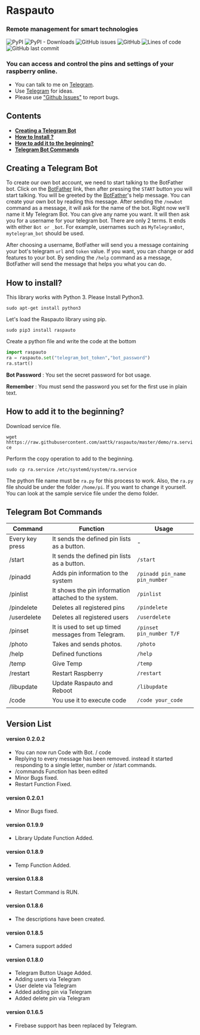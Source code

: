 # Raspauto
### Remote management for smart technologies

![PyPI](https://img.shields.io/pypi/v/raspauto) ![PyPI - Downloads](https://img.shields.io/pypi/dm/raspauto) ![GitHub issues](https://img.shields.io/github/issues-raw/aattk/raspauto) ![GitHub](https://img.shields.io/github/license/aattk/raspauto) ![Lines of code](https://img.shields.io/tokei/lines/github/aattk/raspauto) ![GitHub last commit](https://img.shields.io/github/last-commit/aattk/raspauto) 

### You can access and control the pins and settings of your raspberry online.
- You can talk to me on [Telegram](https://t.me/raspauto). 
- Use [Telegram](https://t.me/raspauto) for ideas.
- Please use ["Github Issues"](https://github.com/aattk/raspauto/issues) to report bugs.


## Contents
- [**Creating a Telegram Bot**](#creating-a-telegram-bot)
- [**How to Install ?**](#how-to-install)
- [**How to add it to the beginning?**](#startup)
- [**Telegram Bot Commands**](#Telegram-Bot-Commands)


## Creating a Telegram Bot

To create our own bot account, we need to start talking to the BotFather bot. Click on the [BotFather](https://telegram.me/botfather) link, then after pressing the ``START`` button you will start talking. You will be greeted by the [BotFather](https://telegram.me/botfather)'s help message. You can create your own bot by reading this message.
After sending the ``/newbot`` command as a message, it will ask for the name of the bot. Right now we'll name it My Telegram Bot. You can give any name you want. It will then ask you for a username for your telegram bot. There are only 2 terms. It ends with either ``Bot or _bot``. For example, usernames such as ``MyTelegramBot``, ``mytelegram_bot`` should be used.

After choosing a username, BotFather will send you a message containing your bot's telegram ``url`` and ``token`` value. If you want, you can change or add features to your bot. By sending the ``/help`` command as a message, BotFather will send the message that helps you what you can do.


## How to install?
This library works with Python 3. Please Install Python3.

``sudo apt-get install python3``

Let's load the Raspauto library using pip.

``sudo pip3 install raspauto``

Create a python file and write the code at the bottom

``` python
import raspauto
ra = raspauto.set("telegram_bot_token","bot_password")
ra.start()
```
**Bot Password** : You set the secret password for bot usage.

**Remember**     : You must send the password you set for the first use in plain text.

## How to add it to the beginning?
Download service file.

``wget hhttps://raw.githubusercontent.com/aattk/raspauto/master/demo/ra.service``

Perform the copy operation to add to the beginning.

``sudo cp ra.service /etc/systemd/system/ra.service``

The python file name must be ``ra.py`` for this process to work. Also, the ``ra.py`` file should be under the folder ``/home/pi``. If you want to change it yourself. You can look at the sample service file under the demo folder.
## Telegram Bot Commands
|Command|Function|Usage|
|-|-|-|
|Every key press|It sends the defined pin lists as a button.|-|
|/start|It sends the defined pin lists as a button.|``/start``|
|/pinadd|Adds pin information to the system|``/pinadd pin_name pin_number``|
|/pinlist|It shows the pin information attached to the system.|``/pinlist``|
|/pindelete|Deletes all registered pins|``/pindelete``|
|/userdelete|Deletes all registered users|``/userdelete``|
|/pinset|It is used to set up timed messages from Telegram.|``/pinset pin_number T/F``|
|/photo|Takes and sends photos.|``/photo``|
|/help|Defined functions|``/help``|
|/temp|Give Temp|``/temp``|
|/restart|Restart Raspberry|``/restart``|
|/libupdate|Update Raspauto and Reboot|``/libupdate``|
|/code|You use it to execute code|``/code your_code``|
||||

## Version List
#### version 0.2.0.2
- You can now run Code with Bot. / code
- Replying to every message has been removed. instead it started responding to a single letter, number or /start commands. 
- /commands Function has been edited
- Minor Bugs fixed.
- Restart Function Fixed.
#### version 0.2.0.1
- Minor Bugs fixed.
#### version 0.1.9.9
- Library Update Function Added.
#### version 0.1.8.9
- Temp Function Added.
#### version 0.1.8.8
- Restart Command is RUN.
#### version 0.1.8.6
- The descriptions have been created.
#### version 0.1.8.5
- Camera support added 
#### version 0.1.8.0
- Telegram Button Usage Added.
- Adding users via Telegram 
- User delete via Telegram 
- Added adding pin via Telegram
- Added delete pin via Telegram
#### version 0.1.6.5
- Firebase support has been replaced by Telegram.
